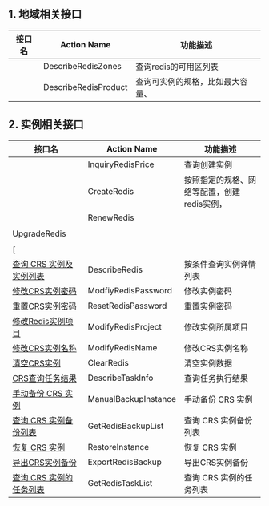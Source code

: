 ## 1. 地域相关接口
| 接口名 | Action Name | 功能描述 |
|---------|---------|---------|
|  | DescribeRedisZones | 查询redis的可用区列表 |
|  | DescribeRedisProduct | 查询可实例的规格，比如最大容量、

## 2. 实例相关接口

| 接口名 | Action Name | 功能描述 |
|---------|---------|---------|
|  | InquiryRedisPrice | 查询创建实例 |
| | CreateRedis | 按照指定的规格、网络等配置，创建redis实例， |
|   | RenewRedis|  |
| |
|  UpgradeRedis | |
| |
| [ 
| [查询 CRS 实例及实例列表](http://tce.fsphere.cn/doc/api/260/1384) | DescribeRedis |  按条件查询实例详情列表 | 
| [修改CRS实例密码](/document/product/239/8405) | ModfiyRedisPassword | 修改实例密码|
| [重置CRS实例密码](/document/product/239/1390) | ResetRedisPassword | 重置实例密码|
| [修改Redis实例项目](http://tce.fsphere.cn/doc/api/260/1385) | ModifyRedisProject |  修改实例所属项目 |
| [修改CRS实例名称](http://tce.fsphere.cn/document/api/239/8431) | ModifyRedisName |  修改CRS实例名称 | 
| [清空CRS实例](http://tce.fsphere.cn/doc/api/260/1386) | ClearRedis |  清空实例数据 | 
| [CRS查询任务结果](http://tce.fsphere.cn/doc/api/260/1387) | DescribeTaskInfo | 查询任务执行结果 |
| [手动备份 CRS 实例](/document/product/239/8402) | ManualBackupInstance | 手动备份 CRS 实例 |
| [查询 CRS 实例备份列表](/document/product/239/8403) | GetRedisBackupList | 查询 CRS 实例备份列表 |  
| [恢复 CRS 实例](/document/product/239/8401) | RestoreInstance | 恢复 CRS 实例 |
| [导出CRS实例备份](/document/product/239/8430) | ExportRedisBackup | 导出CRS实例备份 |  
| [查询 CRS 实例的任务列表](/document/product/239/8404) | GetRedisTaskList | 查询 CRS 实例的任务列表 |
